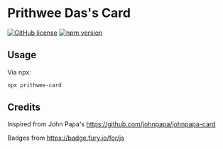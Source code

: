 # Prithwee Das's Card

[![GitHub license](https://img.shields.io/badge/license-MIT-blue.svg)](https://github.com/prithweedas/card/blob/master/LICENSE) [![npm version](https://badge.fury.io/js/prithwee-card.svg)](https://www.npmjs.com/package/prithwee-card)

## Usage

Via npx:

```bash
npx prithwee-card
```

## Credits

Inspired from John Papa's https://github.com/johnpapa/johnpapa-card

Badges from <https://badge.fury.io/for/js>
